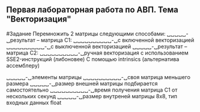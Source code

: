 ## Первая лабораторная работа по АВП. Тема "Векторизация"

#Задание
Перемножить 2 матрицы следующими способами:
␣␣␣␣␣-␣результат – матрица C1:
␣␣␣␣␣␣␣␣␣␣-␣с включенной векторизацией
␣␣␣␣␣␣␣␣␣␣-␣с выключенной векторизацией
␣␣␣␣␣-␣результат – матрица C2:
␣␣␣␣␣␣␣␣␣␣-␣ручная векторизация с использованием SSE2-инструкций (либоновее) С помощью intrinsics (альтернатива ассемблеру)

␣␣␣␣␣-␣элементы матрицы
␣␣␣␣␣␣␣␣␣␣-␣своя матрица меньшего размера
␣␣␣␣␣-␣размер внешней матрицы подбирается самостоятельно
␣␣␣␣␣␣␣␣␣␣-␣время получения матрица C1 от нескольких секунд
␣␣␣␣␣-␣размер внутреней матрицы 8x8, тип входных данных float
